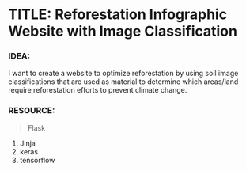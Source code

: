 # TITLE: Reforestation Infographic Website with Image Classification

### IDEA:
I want to create a website to optimize reforestation by using soil image classifications that are used as material to determine which areas/land require reforestation efforts to prevent climate change.

### RESOURCE:
> Flask
1. Jinja
2. keras
3. tensorflow

